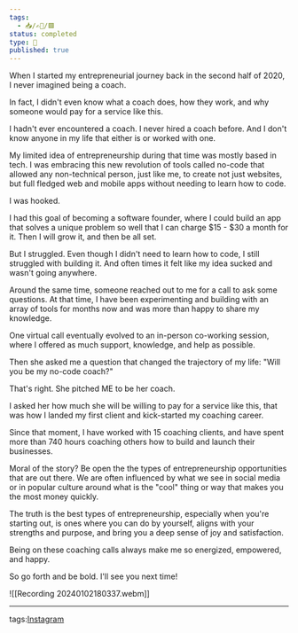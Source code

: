 ```yaml
---
tags:
  - 📥️/✍🏻/🟩
status: completed
type: 📸
published: true
---
```

When I started my entrepreneurial journey back in the second half of 2020, I never imagined being a coach. 

In fact, I didn't even know what a coach does, how they work, and why someone would pay for a service like this. 

I hadn't ever encountered a coach. I never hired a coach before. And I don't know anyone in my life that either is or worked with one.

My limited idea of entrepreneurship during that time was mostly based in tech. I was embracing this new revolution of tools called no-code that allowed any non-technical person, just like me, to create not just websites, but full fledged web and mobile apps without needing to learn how to code.

I was hooked. 

I had this goal of becoming a software founder, where I could build an app that solves a unique problem so well that I can charge $15 - $30 a month for it. Then I will grow it, and then be all set. 

But I struggled. Even though I didn't need to learn how to code, I still struggled with building it. And often times it felt like my idea sucked and wasn't going anywhere. 

Around the same time, someone reached out to me for a call to ask some questions. At that time, I have been experimenting and building with an array of tools for months now and was more than happy to share my knowledge. 

One virtual call eventually evolved to an in-person co-working session, where I offered as much support, knowledge, and help as possible. 

Then she asked me a question that changed the trajectory of my life:
"Will you be my no-code coach?"

That's right. 
She pitched ME to be her coach.

I asked her how much she will be willing to pay for a service like this, that was how I landed my first client and kick-started my coaching career. 

Since that moment, I have worked with 15 coaching clients, and have spent more than 740 hours coaching others how to build and launch their businesses.

Moral of the story? 
Be open the the types of entrepreneurship opportunities that are out there. 
We are often influenced by what we see in social media or in popular culture around what is the "cool" thing or way that makes you the most money quickly. 

The truth is the best types of entrepreneurship, especially when you're starting out, is ones where you can do by yourself, aligns with your strengths and purpose, and bring you a deep sense of joy and satisfaction. 

Being on these coaching calls always make me so energized, empowered, and happy. 

So go forth and be bold. I'll see you next time!


![[Recording 20240102180337.webm]]











---
tags:[Instagram](instagram)